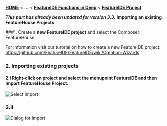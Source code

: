 <!-- Breadcrumb -->
[**HOME**](https://github.com/FeatureIDE/FeatureIDE/wiki) < **...** < [**FeatureIDE Functions in Deep**](https://github.com/FeatureIDE/FeatureIDE/wiki/FeatureIDE-Functions-in-Deep) < [**FeatureIDE Project**](https://github.com/FeatureIDE/FeatureIDE/wiki/FeatureIDE-Project)

<!-- Introduction -->
_**This part has already been updated for version 3.3.**_ 
**Importing an existing FeatureHouse Projects** 

<!-- Content -->
###1. Create a **new FeatureIDE project** and select the Composer: FeatureHouse

For information visit our turorial on how to create a new FeatureIDE project: https://github.com/FeatureIDE/FeatureIDE/wiki/Creation-Wizards

### 2. Importing existing projects
#### 2.i Right-click on project and select the menupoint **FeatureIDE** and then **Import FeatureHouse Project..**

![Select Import](https://raw.githubusercontent.com/wiki/FeatureIDE/FeatureIDE/Assets/FeatureHouseImport/FeatureIDEmenu.png)

### 2.ii 

![Dialog for Import](https://raw.githubusercontent.com/wiki/FeatureIDE/FeatureIDE/Assets/FeatureHouseImport/ImportDialog.png)



